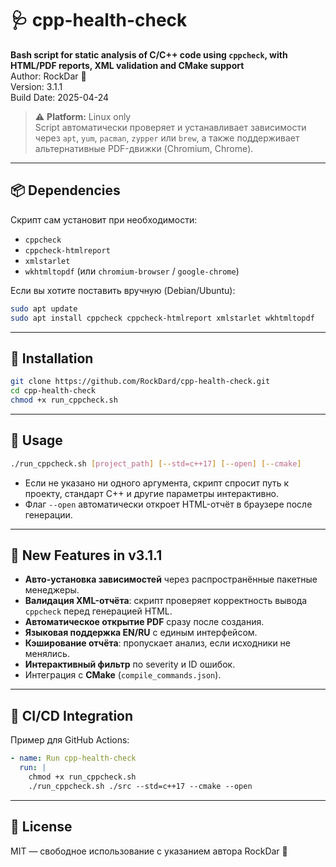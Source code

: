 # 🩺 cpp-health-check

**Bash script for static analysis of C/C++ code using `cppcheck`, with HTML/PDF reports, XML validation and CMake support**  
Author: RockDar 🫡  
Version: 3.1.1  
Build Date: 2025-04-24

> ⚠️ **Platform:** Linux only  
> Script автоматически проверяет и устанавливает зависимости через `apt`, `yum`, `pacman`, `zypper` или `brew`, а также поддерживает альтернативные PDF-движки (Chromium, Chrome).

---

## 📦 Dependencies

Скрипт сам установит при необходимости:

- `cppcheck`  
- `cppcheck-htmlreport`  
- `xmlstarlet`  
- `wkhtmltopdf` (или `chromium-browser` / `google-chrome`)

Если вы хотите поставить вручную (Debian/Ubuntu):

```bash
sudo apt update
sudo apt install cppcheck cppcheck-htmlreport xmlstarlet wkhtmltopdf
```

---

## 📁 Installation

```bash
git clone https://github.com/RockDard/cpp-health-check.git
cd cpp-health-check
chmod +x run_cppcheck.sh
```

---

## 🚀 Usage

```bash
./run_cppcheck.sh [project_path] [--std=c++17] [--open] [--cmake]
```

- Если не указано ни одного аргумента, скрипт спросит путь к проекту, стандарт C++ и другие параметры интерактивно.  
- Флаг `--open` автоматически откроет HTML-отчёт в браузере после генерации.  

---

## 🧪 New Features in v3.1.1

- **Авто-установка зависимостей** через распространённые пакетные менеджеры.  
- **Валидация XML-отчёта**: скрипт проверяет корректность вывода `cppcheck` перед генерацией HTML.  
- **Автоматическое открытие PDF** сразу после создания.  
- **Языковая поддержка EN/RU** с единым интерфейсом.  
- **Кэширование отчёта**: пропускает анализ, если исходники не менялись.  
- **Интерактивный фильтр** по severity и ID ошибок.  
- Интеграция с **CMake** (`compile_commands.json`).

---

## 🔧 CI/CD Integration

Пример для GitHub Actions:

```yaml
- name: Run cpp-health-check
  run: |
    chmod +x run_cppcheck.sh
    ./run_cppcheck.sh ./src --std=c++17 --cmake --open
```

---

## 📄 License

MIT — свободное использование с указанием автора RockDar 🫡
